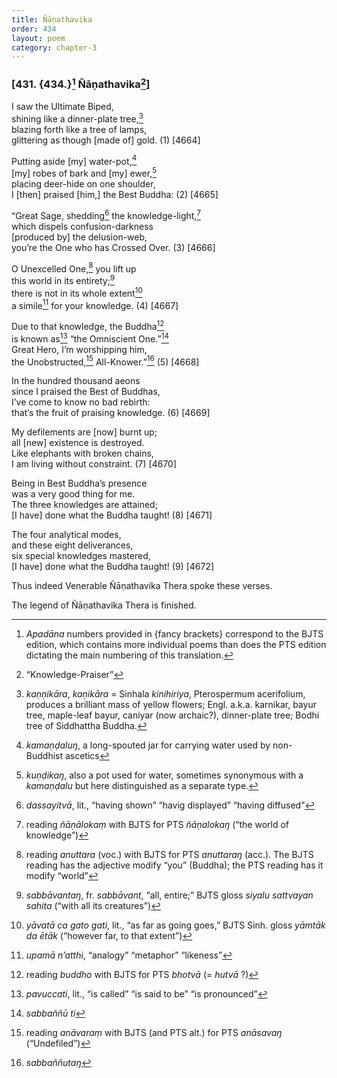 ```yaml
---
title: Ñāṇathavika
order: 434
layout: poem
category: chapter-3
---
```


### \[431. {434.}[^1] Ñāṇathavika[^2]\]

I saw the Ultimate Biped,  
shining like a dinner-plate tree,[^3]  
blazing forth like a tree of lamps,  
glittering as though \[made of\] gold. (1) \[4664\]

Putting aside \[my\] water-pot,[^4]  
\[my\] robes of bark and \[my\] ewer,[^5]  
placing deer-hide on one shoulder,  
I \[then\] praised \[him,\] the Best Buddha: (2) \[4665\]

“Great Sage, shedding[^6] the knowledge-light,[^7]  
which dispels confusion-darkness  
\[produced by\] the delusion-web,  
you’re the One who has Crossed Over. (3) \[4666\]

O Unexcelled One,[^8] you lift up  
this world in its entirety;[^9]  
there is not in its whole extent[^10]  
a simile[^11] for your knowledge. (4) \[4667\]

Due to that knowledge, the Buddha[^12]  
is known as[^13] “the Omniscient One.”[^14]  
Great Hero, I’m worshipping him,  
the Unobstructed,[^15] All-Knower.”[^16] (5) \[4668\]

In the hundred thousand aeons  
since I praised the Best of Buddhas,  
I’ve come to know no bad rebirth:  
that’s the fruit of praising knowledge. (6) \[4669\]

My defilements are \[now\] burnt up;  
all \[new\] existence is destroyed.  
Like elephants with broken chains,  
I am living without constraint. (7) \[4670\]

Being in Best Buddha’s presence  
was a very good thing for me.  
The three knowledges are attained;  
\[I have\] done what the Buddha taught! (8) \[4671\]

The four analytical modes,  
and these eight deliverances,  
six special knowledges mastered,  
\[I have\] done what the Buddha taught! (9) \[4672\]

Thus indeed Venerable Ñāṇathavika Thera spoke these verses.

The legend of Ñāṇathavika Thera is finished.

[^1]: *Apadāna* numbers provided in {fancy brackets} correspond to the BJTS edition, which contains more individual poems than does the PTS edition dictating the main numbering of this translation.

[^2]: “Knowledge-Praiser”

[^3]: *kaṇṇikāra*, *kaṇikāra* = Sinhala *kinihiriya*, Pterospermum acerifolium, produces a brilliant mass of yellow flowers; Engl. a.k.a. karnikar, bayur tree, maple-leaf bayur, caniyar (now archaic?), dinner-plate tree; Bodhi tree of Siddhattha Buddha.

[^4]: *kamaṇḍaluŋ*, a long-spouted jar for carrying water used by non-Buddhist ascetics

[^5]: *kuṇḍikaŋ*, also a pot used for water, sometimes synonymous with a *kamaṇḍalu* but here distinguished as a separate type.

[^6]: *dassayitvā*, lit., “having shown” “havig displayed” “having diffused”

[^7]: reading *ñāṇālokaṃ* with BJTS for PTS *ñāṇalokaŋ* (“the world of knowledge”)

[^8]: reading *anuttara* (voc.) with BJTS for PTS *anuttaraŋ* (acc.). The BJTS reading has the adjective modify “you” (Buddha); the PTS reading has it modify “world”

[^9]: *sabbāvantaŋ*, fr. *sabbāvant*, “all, entire;” BJTS gloss *siyalu sattvayan sahita* (“with all its creatures”)

[^10]: *yāvatā ca gato gati*, lit., “as far as going goes,” BJTS Sinh. gloss *yāmtāk da ētāk* (“however far, to that extent”)

[^11]: *upamā n’atthi*, “analogy” “metaphor” “likeness”

[^12]: reading *buddho* with BJTS for PTS *bhotvā* (= *hutvā* ?)

[^13]: *pavuccati*, lit., “is called” “is said to be” “is pronounced”

[^14]: *sabbaññū ti*

[^15]: reading *anāvaraṃ* with BJTS (and PTS alt.) for PTS *anāsavaŋ* (“Undefiled”)

[^16]: *sabbaññutaŋ*
